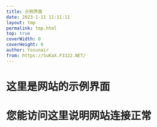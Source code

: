 ```yaml
---
title: 示例界面
date: 2023-1-11 11:11:11
layout: tmp
permalink: tmp.html
top: true
coverWidth: 0
coverHeight: 0
author: Yosunair
from: https://SuKaX.F3322.NET/
---
```


#   这里是网站的示例界面      
#   您能访问这里说明网站连接正常      